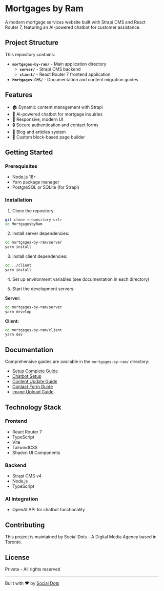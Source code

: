 # Mortgages by Ram

A modern mortgage services website built with Strapi CMS and React Router 7, featuring an AI-powered chatbot for customer assistance.

## Project Structure

This repository contains:

- **`mortgages-by-ram/`** - Main application directory
  - **`server/`** - Strapi CMS backend
  - **`client/`** - React Router 7 frontend application
- **`Mortgages-CMS/`** - Documentation and content migration guides

## Features

- 🏠 Dynamic content management with Strapi
- 💬 AI-powered chatbot for mortgage inquiries
- 📱 Responsive, modern UI
- 🔒 Secure authentication and contact forms
- 📝 Blog and articles system
- 🎨 Custom block-based page builder

## Getting Started

### Prerequisites

- Node.js 18+ 
- Yarn package manager
- PostgreSQL or SQLite (for Strapi)

### Installation

1. Clone the repository:
```bash
git clone <repository-url>
cd MortgagesbyRam
```

2. Install server dependencies:
```bash
cd mortgages-by-ram/server
yarn install
```

3. Install client dependencies:
```bash
cd ../client
yarn install
```

4. Set up environment variables (see documentation in each directory)

5. Start the development servers:

**Server:**
```bash
cd mortgages-by-ram/server
yarn develop
```

**Client:**
```bash
cd mortgages-by-ram/client
yarn dev
```

## Documentation

Comprehensive guides are available in the `mortgages-by-ram/` directory:

- [Setup Complete Guide](mortgages-by-ram/SETUP-COMPLETE.md)
- [Chatbot Setup](mortgages-by-ram/QUICK-START-CHATBOT.md)
- [Content Update Guide](mortgages-by-ram/CONTENT-UPDATE-GUIDE.md)
- [Contact Form Guide](mortgages-by-ram/CONTACT-FORM-GUIDE.md)
- [Image Upload Guide](mortgages-by-ram/IMAGE-UPLOAD-GUIDE.md)

## Technology Stack

### Frontend
- React Router 7
- TypeScript
- Vite
- TailwindCSS
- Shadcn UI Components

### Backend
- Strapi CMS v4
- Node.js
- TypeScript

### AI Integration
- OpenAI API for chatbot functionality

## Contributing

This project is maintained by Social Dots - A Digital Media Agency based in Toronto.

## License

Private - All rights reserved

---

Built with ❤️ by [Social Dots](https://socialdots.com)


